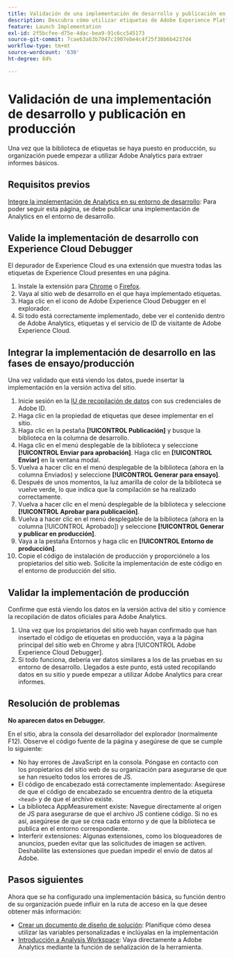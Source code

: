 ```yaml
---
title: Validación de una implementación de desarrollo y publicación en producción
description: Descubra cómo utilizar etiquetas de Adobe Experience Platform para implementar Adobe Analytics en su entorno de producción.
feature: Launch Implementation
exl-id: 2f5bcfee-d75e-4dac-bea9-91c6cc545173
source-git-commit: 7cae63a63b7047c1907ebe4c4f25f38b6b4237d4
workflow-type: tm+mt
source-wordcount: '630'
ht-degree: 84%

---
```


# Validación de una implementación de desarrollo y publicación en producción

Una vez que la biblioteca de etiquetas se haya puesto en producción, su organización puede empezar a utilizar Adobe Analytics para extraer informes básicos.

## Requisitos previos

[Integre la implementación de Analytics en su entorno de desarrollo](deploy-dev.md): Para poder seguir esta página, se debe publicar una implementación de Analytics en el entorno de desarrollo.

## Valide la implementación de desarrollo con Experience Cloud Debugger

El depurador de Experience Cloud es una extensión que muestra todas las etiquetas de Experience Cloud presentes en una página.

1. Instale la extensión para [Chrome](https://chrome.google.com/webstore/detail/adobe-experience-platform/bfnnokhpnncpkdmbokanobigaccjkpob) o [Firefox](https://addons.mozilla.org/es/firefox/addon/adobe-experience-platform-dbg/).
2. Vaya al sitio web de desarrollo en el que haya implementado etiquetas.
3. Haga clic en el icono de Adobe Experience Cloud Debugger en el explorador.
4. Si todo está correctamente implementado, debe ver el contenido dentro de Adobe Analytics, etiquetas y el servicio de ID de visitante de Adobe Experience Cloud.

## Integrar la implementación de desarrollo en las fases de ensayo/producción

Una vez validado que está viendo los datos, puede insertar la implementación en la versión activa del sitio.

1. Inicie sesión en la [IU de recopilación de datos](https://experience.adobe.com/data-collection) con sus credenciales de Adobe ID.
1. Haga clic en la propiedad de etiquetas que desee implementar en el sitio.
1. Haga clic en la pestaña **[!UICONTROL Publicación]** y busque la biblioteca en la columna de desarrollo.
1. Haga clic en el menú desplegable de la biblioteca y seleccione **[!UICONTROL Enviar para aprobación]**. Haga clic en **[!UICONTROL Enviar]** en la ventana modal.
1. Vuelva a hacer clic en el menú desplegable de la biblioteca (ahora en la columna Enviados) y seleccione **[!UICONTROL Generar para ensayo]**.
1. Después de unos momentos, la luz amarilla de color de la biblioteca se vuelve verde, lo que indica que la compilación se ha realizado correctamente.
1. Vuelva a hacer clic en el menú desplegable de la biblioteca y seleccione **[!UICONTROL Aprobar para publicación]**.
1. Vuelva a hacer clic en el menú desplegable de la biblioteca (ahora en la columna [!UICONTROL Aprobado]) y seleccione **[!UICONTROL Generar y publicar en producción]**.
1. Vaya a la pestaña Entornos y haga clic en **[!UICONTROL Entorno de producción]**.
1. Copie el código de instalación de producción y proporciónelo a los propietarios del sitio web. Solicite la implementación de este código en el entorno de producción del sitio.

## Validar la implementación de producción

Confirme que está viendo los datos en la versión activa del sitio y comience la recopilación de datos oficiales para Adobe Analytics.

1. Una vez que los propietarios del sitio web hayan confirmado que han insertado el código de etiquetas en producción, vaya a la página principal del sitio web en Chrome y abra [!UICONTROL Adobe Experience Cloud Debugger].
2. Si todo funciona, debería ver datos similares a los de las pruebas en su entorno de desarrollo. Llegados a este punto, está usted recopilando datos en su sitio y puede empezar a utilizar Adobe Analytics para crear informes.

## Resolución de problemas

**No aparecen datos en Debugger.**

En el sitio, abra la consola del desarrollador del explorador (normalmente F12). Observe el código fuente de la página y asegúrese de que se cumple lo siguiente:

* No hay errores de JavaScript en la consola. Póngase en contacto con los propietarios del sitio web de su organización para asegurarse de que se han resuelto todos los errores de JS.
* El código de encabezado está correctamente implementado: Asegúrese de que el código de encabezado se encuentra dentro de la etiqueta `<head>` y de que el archivo existe.
* La biblioteca AppMeasurement existe: Navegue directamente al origen de JS para asegurarse de que el archivo JS contiene código. Si no es así, asegúrese de que se crea cada entorno y de que la biblioteca se publica en el entorno correspondiente.
* Interferir extensiones: Algunas extensiones, como los bloqueadores de anuncios, pueden evitar que las solicitudes de imagen se activen. Deshabilite las extensiones que puedan impedir el envío de datos al Adobe.

## Pasos siguientes

Ahora que se ha configurado una implementación básica, su función dentro de su organización puede influir en la ruta de acceso en la que desee obtener más información:

* [Crear un documento de diseño de solución](../prepare/solution-design.md): Planifique cómo desea utilizar las variables personalizadas e inclúyalas en la implementación
* [Introducción a Analysis Workspace](/help/analyze/analysis-workspace/home.md): Vaya directamente a Adobe Analytics mediante la función de señalización de la herramienta.
